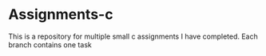 # Assignments-c
This is a repository for multiple small c assignments I have completed.
Each branch contains one task

